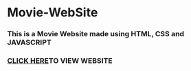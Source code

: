 # Movie-WebSite
<h3>This is a Movie Website made using HTML, CSS and JAVASCRIPT<h3>
<p><a href="https://adarshtiwariiit.github.io/Movie-WebSite/">CLICK HERE</a>TO VIEW WEBSITE</p>
